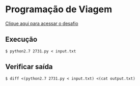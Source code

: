# Programação de Viagem
[Clique aqui para acessar o desafio](https://www.urionlinejudge.com.br/judge/pt/problems/view/2731)

## Execução
```
$ python2.7 2731.py < input.txt
```

## Verificar saída
```
$ diff <(python2.7 2731.py < input.txt) <(cat output.txt)
```